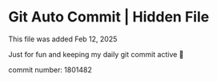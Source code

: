 # Git Auto Commit | Hidden File

This file was added Feb 12, 2025

Just for fun and keeping my daily git commit active 🤪

commit number: 1801482
